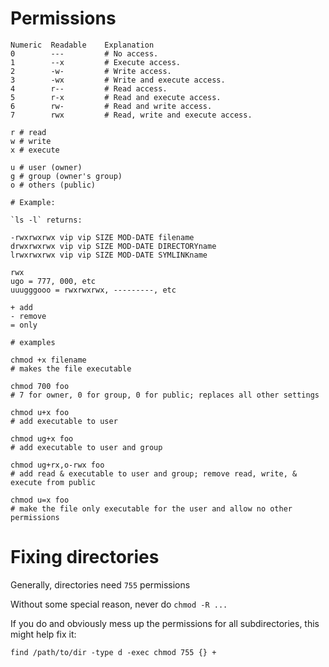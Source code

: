# Permissions

```shell
Numeric  Readable    Explanation
0        ---         # No access.
1        --x         # Execute access.
2        -w-         # Write access.
3        -wx         # Write and execute access.
4        r--         # Read access.
5        r-x         # Read and execute access.
6        rw-         # Read and write access.
7        rwx         # Read, write and execute access.

r # read
w # write
x # execute

u # user (owner)
g # group (owner's group)
o # others (public)

# Example:

`ls -l` returns:

-rwxrwxrwx vip vip SIZE MOD-DATE filename
drwxrwxrwx vip vip SIZE MOD-DATE DIRECTORYname
lrwxrwxrwx vip vip SIZE MOD-DATE SYMLINKname

rwx
ugo = 777, 000, etc
uuugggooo = rwxrwxrwx, ---------, etc

+ add
- remove
= only

# examples

chmod +x filename
# makes the file executable

chmod 700 foo
# 7 for owner, 0 for group, 0 for public; replaces all other settings

chmod u+x foo
# add executable to user

chmod ug+x foo
# add executable to user and group

chmod ug+rx,o-rwx foo
# add read & executable to user and group; remove read, write, & execute from public

chmod u=x foo
# make the file only executable for the user and allow no other permissions
```

# Fixing directories

Generally, directories need `755` permissions

Without some special reason, never do `chmod -R ...`

If you do and obviously mess up the permissions for all subdirectories, this might help fix it:

`find /path/to/dir -type d -exec chmod 755 {} +`
